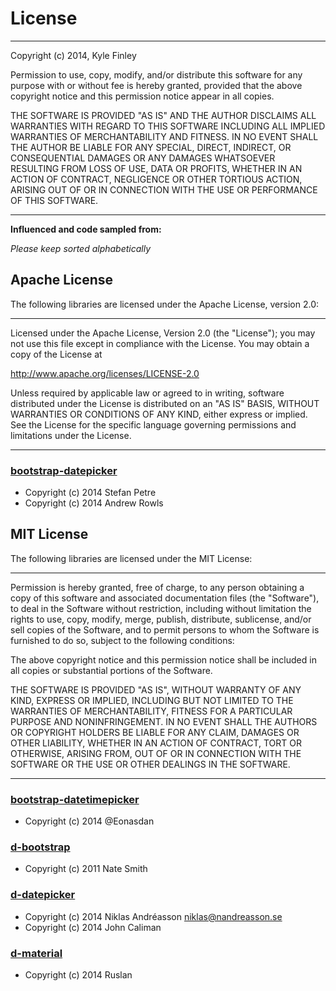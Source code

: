 License
=======
___

Copyright (c) 2014, Kyle Finley

Permission to use, copy, modify, and/or distribute this software for any purpose with or without fee is hereby granted, provided that the above copyright notice and this permission notice appear in all copies.

THE SOFTWARE IS PROVIDED "AS IS" AND THE AUTHOR DISCLAIMS ALL WARRANTIES WITH REGARD TO THIS SOFTWARE INCLUDING ALL IMPLIED WARRANTIES OF MERCHANTABILITY AND FITNESS. IN NO EVENT SHALL THE AUTHOR BE LIABLE FOR ANY SPECIAL, DIRECT, INDIRECT, OR CONSEQUENTIAL DAMAGES OR ANY DAMAGES WHATSOEVER RESULTING FROM LOSS OF USE, DATA OR PROFITS, WHETHER IN AN ACTION OF CONTRACT, NEGLIGENCE OR OTHER TORTIOUS ACTION, ARISING OUT OF OR IN CONNECTION WITH THE USE OR PERFORMANCE OF THIS SOFTWARE.

___

**Influenced and code sampled from:**

*Please keep sorted alphabetically*

Apache License
--------------

The following libraries are licensed under the Apache License, version 2.0:

___

Licensed under the Apache License, Version 2.0 (the "License"); you may not use this file except in compliance with the License. You may obtain a copy of the License at

   http://www.apache.org/licenses/LICENSE-2.0

Unless required by applicable law or agreed to in writing, software distributed under the License is distributed on an "AS IS" BASIS, WITHOUT WARRANTIES OR CONDITIONS OF ANY KIND, either express or implied. See the License for the specific language governing permissions and limitations under the License.

---

### [bootstrap-datepicker](https://github.com/eternicode/bootstrap-datepicker)
* Copyright (c) 2014 Stefan Petre
* Copyright (c) 2014 Andrew Rowls



MIT License
-----------

The following libraries are licensed under the MIT License:

___

Permission is hereby granted, free of charge, to any person obtaining a copy of this software and associated documentation files (the "Software"), to deal in the Software without restriction, including without limitation the rights to use, copy, modify, merge, publish, distribute, sublicense, and/or sell copies of the Software, and to permit persons to whom the Software is furnished to do so, subject to the following conditions:

The above copyright notice and this permission notice shall be included in all copies or substantial portions of the Software.

THE SOFTWARE IS PROVIDED "AS IS", WITHOUT WARRANTY OF ANY KIND, EXPRESS OR IMPLIED, INCLUDING BUT NOT LIMITED TO THE WARRANTIES OF MERCHANTABILITY, FITNESS FOR A PARTICULAR PURPOSE AND NONINFRINGEMENT. IN NO EVENT SHALL THE AUTHORS OR COPYRIGHT HOLDERS BE LIABLE FOR ANY CLAIM, DAMAGES OR OTHER LIABILITY, WHETHER IN AN ACTION OF CONTRACT, TORT OR OTHERWISE, ARISING FROM, OUT OF OR IN CONNECTION WITH THE SOFTWARE OR THE USE OR OTHER DEALINGS IN THE SOFTWARE.

___


### [bootstrap-datetimepicker](https://github.com/Eonasdan/bootstrap-datetimepicker)
* Copyright (c) 2014 @Eonasdan


### [d-bootstrap](https://github.com/derbyjs/d-bootstrap)
* Copyright (c) 2011 Nate Smith


### [d-datepicker](https://github.com/icaliman/d-datepicker)
* Copyright (c) 2014 Niklas Andréasson <niklas@nandreasson.se>
* Copyright (c) 2014 John Caliman


### [d-material](https://github.com/onerussell/d-material)
* Copyright (c) 2014 Ruslan
